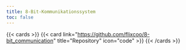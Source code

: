 ```yaml
---
title: 8-Bit-Kommunikationssystem
toc: false
---
```


{{< cards >}}
    {{< card link="https://github.com/flixcoo/8-bit_communication" title="Repository" icon="code" >}}
{{< /cards >}}
